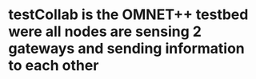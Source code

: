# testCollab is the OMNET++ testbed were all nodes are sensing 2 gateways and sending information to each other
